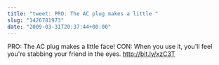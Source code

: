 ```yaml
---
title: "tweet: PRO: The AC plug makes a little "
slug: "1426781973"
date: "2009-03-31T20:37:44+00:00"
---
```

PRO: The AC plug makes a little face!  CON: When you use it, you'll feel you're stabbing your friend in the eyes.  http://bit.ly/xzC3T